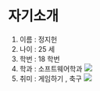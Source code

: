 # 자기소개
1. 이름 : 정지헌
2. 나이 : 25 세
3. 학번 : 18 학번
4. 학과 : 소프트웨어학과
![](https://gr.nsu.ac.kr/attach/image/9cc2d25d91adc8a4db998e46a6d5ff31/9a9db098b587ee18b321c826f3707a49)
5. 취미 : 게임하기 , 축구
![](https://images.france.fr/zeaejvyq9bhj/1ghnNml14x9ld9ArjWOnzd/cd079f569a881dc12d682b262c6a4544/___master1305__GettyImages.jpg?w=1120&h=490&q=70&fm=webp&fit=fill)
